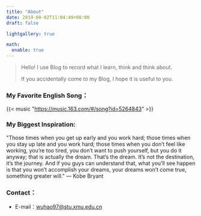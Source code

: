 ```yaml
---
title: "About"
date: 2019-08-02T11:04:49+08:00
draft: false

lightgallery: true

math:
  enable: true
---
```


> Hello! I use Blog to record what I learn, think and think about. 
>
> If you accidentally come to my Blog, I hope it is useful to you.

### My Favorite English Song：

{{< music "https://music.163.com/#/song?id=5264843" >}}

### My Biggest Inspiration:

"Those times when you get up early and you work hard; those times when you stay up late and you work hard; those times when you don’t feel like working, you’re too tired, you don’t want to push yourself, but you do it anyway; that is actually the dream. That’s the dream. It’s not the destination, it’s the journey. And if you guys can understand that, what you’ll see happen is that you won’t accomplish your dreams, your dreams won’t come true, something greater will."  — Kobe Bryant


### Contact：

- E-mail：wuhao97@stu.xmu.edu.cn

